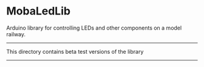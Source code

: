 # MobaLedLib
Arduino library for controlling LEDs and other components on a model railway.

*****************************************************************
   This directory contains beta test versions of the library
*****************************************************************


